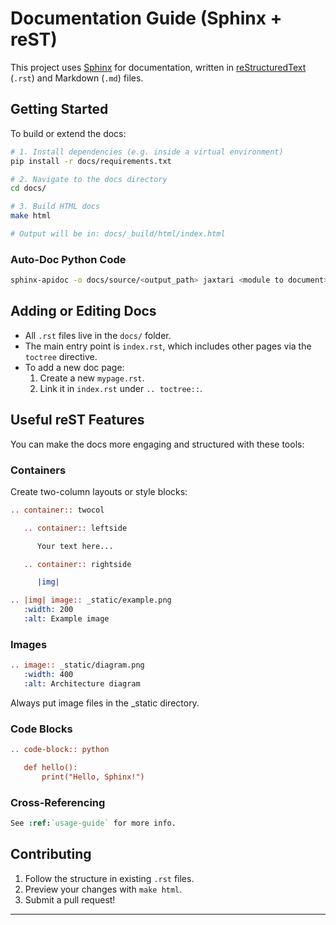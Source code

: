 # Documentation Guide (Sphinx + reST)

This project uses [Sphinx](https://www.sphinx-doc.org) for documentation, written in [reStructuredText](https://docutils.sourceforge.io/rst.html) (`.rst`)  and Markdown (`.md`) files.

## Getting Started

To build or extend the docs:

```bash
# 1. Install dependencies (e.g. inside a virtual environment)
pip install -r docs/requirements.txt

# 2. Navigate to the docs directory
cd docs/

# 3. Build HTML docs
make html

# Output will be in: docs/_build/html/index.html
```

### Auto-Doc Python Code
```bash
sphinx-apidoc -o docs/source/<output_path> jaxtari <module to document>
```

## Adding or Editing Docs

- All `.rst` files live in the `docs/` folder.
- The main entry point is `index.rst`, which includes other pages via the `toctree` directive.
- To add a new doc page:
  1. Create a new `mypage.rst`.
  2. Link it in `index.rst` under `.. toctree::`.

## Useful reST Features

You can make the docs more engaging and structured with these tools:

### Containers

Create two-column layouts or style blocks:

```rst
.. container:: twocol

   .. container:: leftside

      Your text here...

   .. container:: rightside

      |img|

.. |img| image:: _static/example.png
   :width: 200
   :alt: Example image
```

### Images

```rst
.. image:: _static/diagram.png
   :width: 400
   :alt: Architecture diagram
```

Always put image files in the _static directory.

### Code Blocks

```rst
.. code-block:: python

   def hello():
       print("Hello, Sphinx!")
```

### Cross-Referencing

```rst
See :ref:`usage-guide` for more info.
```

## Contributing

1. Follow the structure in existing `.rst` files.
2. Preview your changes with `make html`.
3. Submit a pull request!

---
